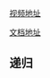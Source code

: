 
[ 视频地址 ]( https://www.bilibili.com/video/BV13g41157hK?p=4&vd_source=1d5a23538746f4ecd22551b37527db7d )


[文档地址]( https://rujxcubsxu.feishu.cn/docx/doxcn8fW3v8BggyEoA2OB7phpQc )


## 递归

